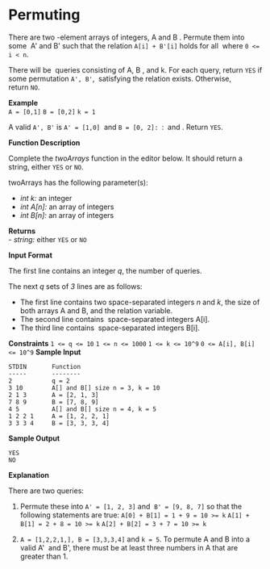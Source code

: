 # Permuting 
There are two -element arrays of integers, A and B . Permute them into some  A' and B' such that the relation `A[i] + B'[i]` holds for all  where `0 <= i < n`.

There will be  queries consisting of A, B , and k. For each query, return `YES` if some permutation `A', B'`,  satisfying the relation exists. Otherwise, return `NO`.

**Example**  
  `A = [0,1]`
  `B = [0,2]`
  `k = 1`

A valid `A', B'` is `A' = [1,0]`  and `B = [0, 2]: `:  and . Return `YES`.

**Function Description**

Complete the _twoArrays_ function in the editor below. It should return a string, either `YES` or `NO`.

twoArrays has the following parameter(s):

- _int k:_ an integer
- _int A\[n\]:_ an array of integers
- _int B\[n\]:_ an array of integers

**Returns**  
- _string:_ either `YES` or `NO`

**Input Format**

The first line contains an integer *q*, the number of queries.

The next *q* sets of *3* lines are as follows:

- The first line contains two space-separated integers *n* and *k*, the size of both arrays A and B, and the relation variable.
- The second line contains  space-separated integers A[i].
- The third line contains  space-separated integers B[i].

**Constraints**
`1 <= q <= 10`
`1 <= n <= 1000`
`1 <= k <= 10^9`
`0 <= A[i], B[i] <= 10^9`
**Sample Input**

```
STDIN       Function
-----       --------
2           q = 2
3 10        A[] and B[] size n = 3, k = 10
2 1 3       A = [2, 1, 3]
7 8 9       B = [7, 8, 9]
4 5         A[] and B[] size n = 4, k = 5
1 2 2 1     A = [1, 2, 2, 1]
3 3 3 4     B = [3, 3, 3, 4]
```

**Sample Output**

```
YES
NO
```

**Explanation**

There are two queries:

1. Permute these into `A' = [1, 2, 3]` and  `B' = [9, 8, 7]` so that the following statements are true:
`A[0] + B[1] = 1 + 9 = 10 >= k`
`A[1] + B[1] = 2 + 8 = 10 >= k`
`A[2] + B[2] = 3 + 7 = 10 >= k`
    
2. `A = [1,2,2,1,], B = [3,3,3,4]`  and `k = 5`. To permute A and B into a valid A'  and B', there must be at least three numbers in A that are greater than 1.